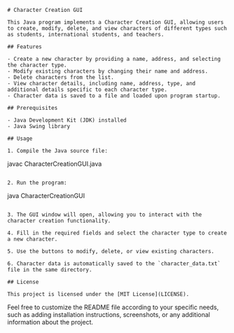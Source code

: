 
```
# Character Creation GUI

This Java program implements a Character Creation GUI, allowing users to create, modify, delete, and view characters of different types such as students, international students, and teachers.

## Features

- Create a new character by providing a name, address, and selecting the character type.
- Modify existing characters by changing their name and address.
- Delete characters from the list.
- View character details, including name, address, type, and additional details specific to each character type.
- Character data is saved to a file and loaded upon program startup.

## Prerequisites

- Java Development Kit (JDK) installed
- Java Swing library

## Usage

1. Compile the Java source file:

   ```
   javac CharacterCreationGUI.java
   ```

2. Run the program:

   ```
   java CharacterCreationGUI
   ```

3. The GUI window will open, allowing you to interact with the character creation functionality.

4. Fill in the required fields and select the character type to create a new character.

5. Use the buttons to modify, delete, or view existing characters.

6. Character data is automatically saved to the `character_data.txt` file in the same directory.

## License

This project is licensed under the [MIT License](LICENSE).
```

Feel free to customize the README file according to your specific needs, such as adding installation instructions, screenshots, or any additional information about the project.
